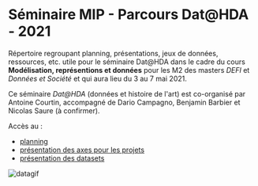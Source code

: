 # Séminaire MIP - Parcours Dat@HDA - 2021
Répertoire regroupant planning, présentations, jeux de données, ressources, etc. utile pour le séminaire Dat@HDA dans le cadre du cours **Modélisation, représentions et données** pour les M2 des masters *DEFI* et *Données et Société* et  qui aura lieu du 3 au 7 mai 2021.


Ce séminaire *Dat@HDA* (données et histoire de l'art) est co-organisé par Antoine Courtin, accompagné de Dario Campagno, Benjamin Barbier et Nicolas Saure (à confirmer).

Accès au :
* [planning](/planning.md)
* [présentation des axes pour les projets](/projets.md)
* [présentation des datasets](/datasets/presentation.md)

![datagif](https://media0.giphy.com/media/3osxYc2axjCJNsCXyE/giphy.gif)
